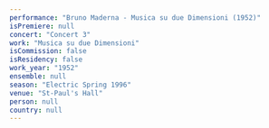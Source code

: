 ```yaml
---
performance: "Bruno Maderna - Musica su due Dimensioni (1952)"
isPremiere: null
concert: "Concert 3"
work: "Musica su due Dimensioni"
isCommission: false
isResidency: false
work_year: "1952"
ensemble: null
season: "Electric Spring 1996"
venue: "St-Paul's Hall"
person: null
country: null
---
```


